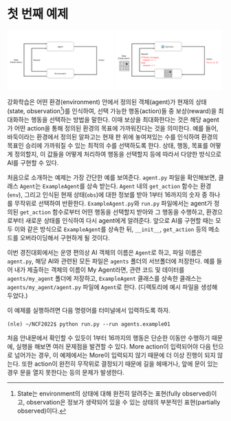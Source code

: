 # 첫 번째 예제
<p>
  <img src="../../pics/simple_description.PNG" width="49%"/>
  <img src="../../pics/alphago_ex.PNG" width="49%"/>
</p>  

강화학습은 어떤 환경(environment) 안에서 정의된 객체(agent)가 현재의 상태(state, observation[^1])를 인식하여, 선택 가능한 행동(action)들 중 보상(reward)을 최대화하는 행동을 선택하는 방법을 말한다. 이때 보상을 최대화한다는 것은 해당 agent가 어떤 action을 통해 정의된 환경의 목표에 가까워진다는 것을 의미한다. 예를 들어, 바둑이라는 환경에서 정의된 알파고는 현재 판 위에 놓여져있는 수를 인식하여 환경의 목표인 승리에 가까워질 수 있는 최적의 수를 선택하도록 한다. 상태, 행동, 목표를 어떻게 정의할지, 이 값들을 어떻게 처리하여 행동을 선택할지 등에 따라서 다양한 방식으로 AI를 구현할 수 있다.

처음으로 소개하는 예제는 가장 간단한 예를 보여준다. ```agent.py``` 파일을 확인해보면, 클래스 ```Agent```는 ```ExampleAgent```를 상속 받는다. ```Agent``` 내의 ```get_action``` 함수는 환경(```env```), 그리고 인식된 현재 상태(```obs```)에 대한 정보를 받아 1부터 16까지의 숫자 중 하나를 무작위로 선택하여 반환한다. ```ExampleAgent.py```와 ```run.py``` 파일에서는 agent가 정의된 ```get_action``` 함수로부터 어떤 행동을 선택할지 받아와 그 행동을 수행하고, 환경으로부터 새로운 상태를 인식하여 다시 agent에게 알려준다. 앞으로 AI를 구현할 때는 모두 이와 같은 방식으로 ```ExampleAgent```를 상속한 뒤, ```__init__```, ```get_action``` 등의 메소드를 오버라이딩해서 구현하게 될 것이다.

이번 경진대회에서는 운영 편의상 AI 객체의 이름은 ```Agent```로 하고, 파일 이름은 ```agent.py```, 해당 AI와 관련된 모든 파일은 ```agents``` 폴더의 서브폴더에 저장한다. 예를 들어 내가 제출하는 객체의 이름이 My Agent라면, 관련 코드 및 데이터를 ```agents/my_agent``` 폴더에 저장하고, ```ExampleAgent``` 클래스를 상속한 클래스는 ```agents/my_agent/agent.py``` 파일에 ```Agent```로 한다. (디렉토리에 예시 파일을 생성해 두었다.)

이 예제를 실행하려면 다음 명령어를 터미널에서 입력하도록 하자.

```
(nle) ~/NCF2022$ python run.py --run agents.example01
```

처음 안내문에서 확인할 수 있듯이 1부터 16까지의 행동은 단순한 이동만 수행하기 때문에, 실행을 해보면 여러 문제점을 발견할 수 있다. More action이 입력되어야 다음 턴으로 넘어가는 경우, 이 예제에서는 More이 입력되지 않기 때문에 더 이상 진행이 되지 않는다. 또한 action이 완전히 무작위로 결정되기 때문에 길을 헤매거나, 앞에 문이 있는 경우 문을 열지 못한다는 등의 문제가 발생한다.

[^1]: State는 environment의 상태에 대해 완전히 알려주는 표현(fully observed)이고, observation은 정보가 생략되어 있을 수 있는 상태의 부분적인 표현(partially observed)이다.